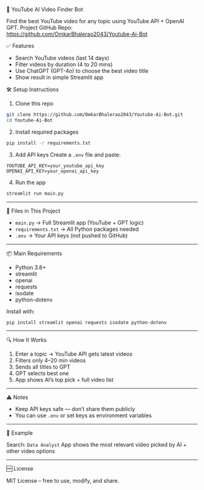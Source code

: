 🎯 YouTube AI Video Finder Bot

Find the best YouTube video for any topic using YouTube API + OpenAI GPT.
Project GitHub Repo: https://github.com/OmkarBhalerao2043/Youtube-Ai-Bot

✅ Features

* Search YouTube videos (last 14 days)
* Filter videos by duration (4 to 20 mins)
* Use ChatGPT (GPT-4o) to choose the best video title
* Show result in simple Streamlit app

🛠️ Setup Instructions

1. Clone this repo

```bash
git clone https://github.com/OmkarBhalerao2043/Youtube-Ai-Bot.git
cd Youtube-Ai-Bot
```

2. Install required packages

```bash
pip install -r requirements.txt
```

3. Add API keys
   Create a `.env` file and paste:

```
YOUTUBE_API_KEY=your_youtube_api_key
OPENAI_API_KEY=your_openai_api_key
```

4. Run the app

```bash
streamlit run main.py
```

---

📁 Files in This Project

* `main.py` → Full Streamlit app (YouTube + GPT logic)
* `requirements.txt` → All Python packages needed
* `.env` → Your API keys (not pushed to GitHub)

---

📦 Main Requirements

* Python 3.8+
* streamlit
* openai
* requests
* isodate
* python-dotenv

Install with:

```bash
pip install streamlit openai requests isodate python-dotenv
```

---

🔍 How It Works

1. Enter a topic → YouTube API gets latest videos
2. Filters only 4–20 min videos
3. Sends all titles to GPT
4. GPT selects best one
5. App shows AI’s top pick + full video list

---

⚠️ Notes

* Keep API keys safe — don’t share them publicly
* You can use `.env` or set keys as environment variables

---

🧪 Example

Search: `Data Analyst`
App shows the most relevant video picked by AI + other video options

---

🆓 License

MIT License – free to use, modify, and share.
